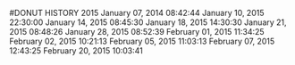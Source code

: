 #DONUT HISTORY 2015
January 07, 2014 08:42:44
January 10, 2015 22:30:00
January 14, 2015 08:45:30
January 18, 2015 14:30:30
January 21, 2015 08:48:26
January 28, 2015 08:52:39
February 01, 2015 11:34:25
February 02, 2015 10:21:13
February 05, 2015 11:03:13
February 07, 2015 12:43:25
February 20, 2015 10:03:41